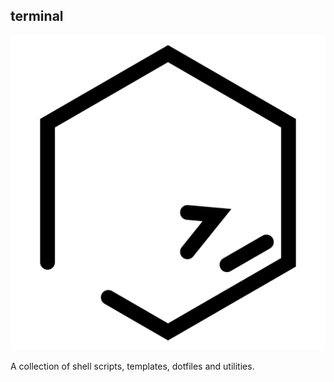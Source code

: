 ## terminal

![terminal](https://raw.githubusercontent.com/nathaneltitane/terminal/master/terminal.svg)

A collection of shell scripts, templates, dotfiles and utilities.
